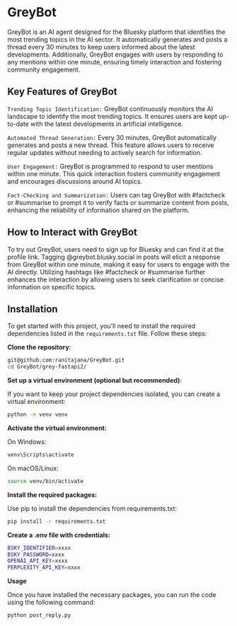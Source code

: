 # GreyBot

GreyBot is an AI agent designed for the Bluesky platform that identifies the most trending topics in the AI sector. It automatically generates and posts a thread every 30 minutes to keep users informed about the latest developments. Additionally, GreyBot engages with users by responding to any mentions within one minute, ensuring timely interaction and fostering community engagement.

## Key Features of GreyBot
`Trending Topic Identification:` GreyBot continuously monitors the AI landscape to identify the most trending topics. It ensures users are kept up-to-date with the latest developments in artificial intelligence.

`Automated Thread Generation:` Every 30 minutes, GreyBot automatically generates and posts a new thread. This feature allows users to receive regular updates without needing to actively search for information.

`User Engagement:` GreyBot is programmed to respond to user mentions within one minute. This quick interaction fosters community engagement and encourages discussions around AI topics.

`Fact-Checking and Summarization:` Users can tag GreyBot with #factcheck or #summarise to prompt it to verify facts or summarize content from posts, enhancing the reliability of information shared on the platform.

## How to Interact with GreyBot
To try out GreyBot, users need to sign up for Bluesky and can find it at the profile link.
Tagging @greybot.blusky.social in posts will elicit a response from GreyBot within one minute, making it easy for users to engage with the AI directly.
Utilizing hashtags like #factcheck or #summarise further enhances the interaction by allowing users to seek clarification or concise information on specific topics.

## Installation

To get started with this project, you'll need to install the required dependencies listed in the `requirements.txt` file. Follow these steps:

**Clone the repository**:

```bash
git@github.com:ranitajana/GreyBot.git
cd GreyBot/grey-fastapi2/
```
**Set up a virtual environment (optional but recommended)**:

If you want to keep your project dependencies isolated, you can create a virtual environment:
```bash
python -m venv venv
```
**Activate the virtual environment:**

On Windows:
```bash
venv\Scripts\activate
```
On macOS/Linux:
```bash
source venv/bin/activate
```
**Install the required packages:**

Use pip to install the dependencies from requirements.txt:
```bash
pip install -r requirements.txt
```
**Create a .env file with credentials:**

```bash
BSKY_IDENTIFIER=xxxx
BSKY_PASSWORD=xxxx
OPENAI_API_KEY=xxxx
PERPLEXITY_API_KEY=xxxx
```
**Usage**

Once you have installed the necessary packages, you can run the code using the following command:
```bash
python post_reply.py
```
